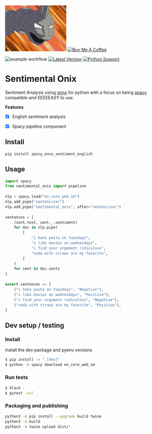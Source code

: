 ![spacy syllables](https://raw.githubusercontent.com/sloev/sentimental-onix/master/.github/onix.webp) <a href="https://www.buymeacoffee.com/sloev" target="_blank"><img src="https://cdn.buymeacoffee.com/buttons/default-pink.png" alt="Buy Me A Coffee" height="51px" width="217px"></a>

![example workflow](https://github.com/sloev/sentimental-onix/actions/workflows/test.yml/badge.svg) [![Latest Version](https://img.shields.io/pypi/v/sentimental-onix.svg)](https://pypi.python.org/pypi/sentimental-onix) [![Python Support](https://img.shields.io/pypi/pyversions/sentimental-onix.svg)](https://pypi.python.org/pypi/sentimental-onix)

# Sentimental Onix

Sentiment Analysis using [onnx](https://github.com/onnx/onnx) for python with a focus on being [spacy](https://github.com/explosion/spaCy) compatible *and EEEEEASY to use*.

**Features**
- [x] English sentiment analysis
- [x] Spacy pipeline component


## Install

```bash
pip install spacy_onnx_sentiment_english
```

## Usage

```python
import spacy
from sentimental_onix import pipeline

nlp = spacy.load("en_core_web_sm")
nlp.add_pipe("sentencizer")
nlp.add_pipe("sentimental_onix", after="sentencizer")

sentences = [
    (sent.text, sent._.sentiment)
    for doc in nlp.pipe(
        [
            "i hate pasta on tuesdays",
            "i like movies on wednesdays",
            "i find your argument ridiculous",
            "soda with straws are my favorite",
        ]
    )
    for sent in doc.sents
]

assert sentences == [
    ("i hate pasta on tuesdays", "Negative"),
    ("i like movies on wednesdays", "Positive"),
    ("i find your argument ridiculous", "Negative"),
    ("soda with straws are my favorite", "Positive"),
]

```

## Dev setup / testing

### Install

install the dev package and pyenv versions

```bash
$ pip install -e ".[dev]"
$ python -m spacy download en_core_web_sm
```

### Run tests

```bash
$ black .
$ pytest -vvl
```


### Packaging and publishing

```bash
python3 -m pip install --upgrade build twine
python3 -m build
python3 -m twine upload dist/*
```
